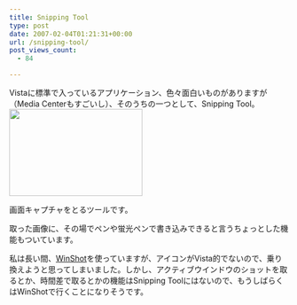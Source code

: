 ```yaml
---
title: Snipping Tool
type: post
date: 2007-02-04T01:21:31+00:00
url: /snipping-tool/
post_views_count:
  - 84

---
```

Vistaに標準で入っているアプリケーション、色々面白いものがありますが（Media Centerもすごいし）、そのうちの一つとして、Snipping Tool。  
<a href="https://i0.wp.com/jqinglong.html.xdomain.jp/bimg/SnippingTool_91A7/image%7B0%7D%5B1%5D.png" atomicselection="true"><img style="border-right: 0px; border-top: 0px; border-left: 0px; border-bottom: 0px" height="157" src="https://i1.wp.com/jqinglong.html.xdomain.jp/bimg/SnippingTool_91A7/image%7B0%7D.png?resize=240%2C157" width="240" border="0" data-recalc-dims="1" /></a> 

画面キャプチャをとるツールです。

取った画像に、その場でペンや蛍光ペンで書き込みできると言うちょっとした機能もついています。

私は長い間、[WinShot][1]を使っていますが、アイコンがVista的でないので、乗り換えようと思ってしまいました。しかし、アクティブウインドウのショットを取るとか、時間差で取るとかの機能はSnipping Toolにはないので、もうしばらくはWinShotで行くことになりそうです。

 [1]: http://www.woodybells.com/winshot.html